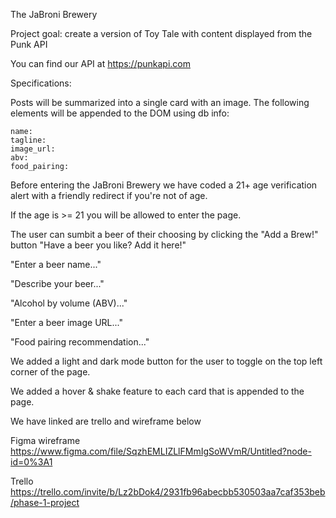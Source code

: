 The JaBroni Brewery

Project goal: create a version of Toy Tale with content displayed from the Punk API

You can find our API at https://punkapi.com

Specifications:

Posts will be summarized into a single card with an image. The following elements will be appended to the DOM using db info:

    name: 
    tagline: 
    image_url: 
    abv: 
    food_pairing:


Before entering the JaBroni Brewery we have coded a 21+ age verification alert with a friendly redirect if you're not of age. 

If the age is >= 21 you will be allowed to enter the page.

The user can sumbit a beer of their choosing by clicking the "Add a Brew!" button
"Have a beer you like? Add it here!"

"Enter a beer name..."

"Describe your beer..."

"Alcohol by volume (ABV)..."

"Enter a beer image URL..."

"Food pairing recommendation..."

We added a light and dark mode button for the user to toggle on the top left corner of the page.

We added a hover & shake feature to each card that is appended to the page.

We have linked are trello and wireframe below

Figma wireframe
https://www.figma.com/file/SqzhEMLIZLlFMmIgSoWVmR/Untitled?node-id=0%3A1

Trello
https://trello.com/invite/b/Lz2bDok4/2931fb96abecbb530503aa7caf353beb/phase-1-project


